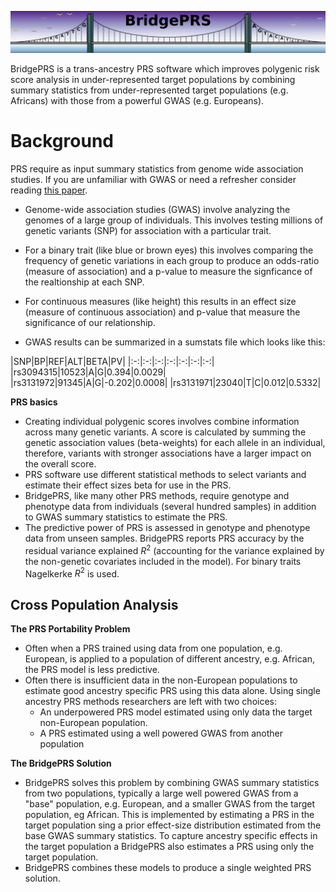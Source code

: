 ![Screenshot](img/slim/guide_logo1.png)



BridgePRS is a trans-ancestry PRS software which improves polygenic
risk score analysis in under-represented target populations by
combining summary statistics from under-represented target populations
(e.g. Africans) with those from a powerful GWAS (e.g. Europeans).


# Background

PRS require as input summary statistics from genome wide association
studies. If you are unfamiliar with GWAS or need a refresher consider reading
[this paper](https://www.ncbi.nlm.nih.gov/pubmed/29484742).

- Genome-wide association studies (GWAS) involve analyzing the genomes
  of a large group of individuals.  This involves testing
millions of genetic variants (SNP) for association with a particular trait.  
- For a binary trait (like blue or brown eyes) this involves comparing
the frequency of genetic variations in each group to produce an
odds-ratio (measure of association) and a p-value to measure the
signficance of the realtionship at each SNP.
- For continuous measures (like height) this results in an effect size (measure of continuous association) and p-value that measure the significance of our relationship.   

- GWAS results can be summarized in a sumstats file which looks like
  this:


|SNP|BP|REF|ALT|BETA|PV|
|:-:|:-:|:-:|:-:|:-:|:-:|:-:|
|rs3094315|10523|A|G|0.394|0.0029|
|rs3131972|91345|A|G|-0.202|0.0008|
|rs3131971|23040|T|C|0.012|0.5332|

**PRS basics**

- Creating individual polygenic scores involves combine information
  across many genetic variants.  A score is calculated by summing the
  genetic association values (beta-weights) for each allele in an
  individual, therefore, variants with stronger associations have
  a larger impact on the overall score.
- PRS software use different statistical methods to select variants
  and estimate their effect sizes beta for use in the PRS.
- BridgePRS, like many other PRS methods, require genotype and
  phenotype data from  individuals (several hundred samples) in
  addition to GWAS summary statistics to estimate the PRS. 
- The predictive power of PRS is assessed in genotype and phenotype
  data from unseen samples. BridgePRS reports PRS accuracy by the
  residual variance explained $R^2$ (accounting for the variance
  explained by the non-genetic covariates included in the model). For
  binary traits Nagelkerke $R^2$ is used.


## Cross Population Analysis 

**The PRS Portability Problem**

- Often when a PRS trained using data from one population,
  e.g. European, is applied to a population of different ancestry,
  e.g. African, the PRS model is less predictive.
- Often there is insufficient data in the non-European populations to
  estimate good ancestry specific PRS using this data alone. Using
  single ancestry PRS methods researchers are left with two choices:
    - An underpowered PRS model estimated using only data the target
      non-European population.
    - A PRS estimated using a well powered GWAS from another population



**The BridgePRS Solution**

- BridgePRS solves this problem by combining GWAS summary statistics
  from two populations, typically a large well powered GWAS from a
  "base" population, e.g. European, and a smaller GWAS from the target
  population, eg African. This is implemented by estimating a PRS in
  the target population sing a prior effect-size distribution
  estimated from the base GWAS summary statistics. To capture ancestry
  specific effects in the target population a BridgePRS also estimates
  a PRS using only the target population.
- BridgePRS combines these models to produce a single weighted PRS solution. 













